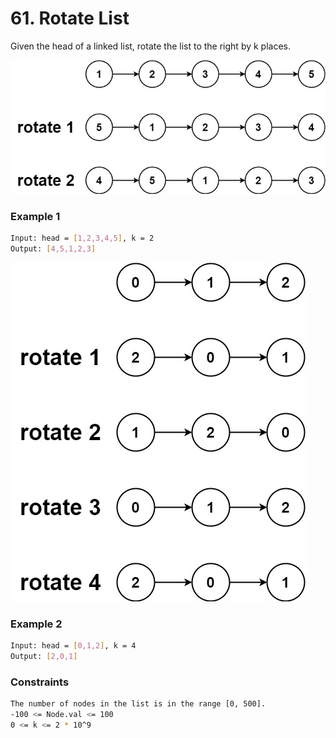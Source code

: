 # 61. Rotate List

Given the head of a linked list, rotate the list to the right by k places.

[![rotate1](rotate1.jpg)]()
### Example 1
```sh
Input: head = [1,2,3,4,5], k = 2
Output: [4,5,1,2,3]
```

[![roate2](roate2.jpg)]()
### Example 2
```sh
Input: head = [0,1,2], k = 4
Output: [2,0,1]
```

### Constraints
```sh
The number of nodes in the list is in the range [0, 500].
-100 <= Node.val <= 100
0 <= k <= 2 * 10^9
```
